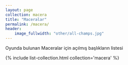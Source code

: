 ```yaml
---
layout: page
collection: macera
title: "Maceralar"
permalink: /macera/
header:
    image_fullwidth: "other/all-champs.jpg"
---
```


Oyunda bulunan Maceralar için açılmış başlıkların listesi

 {% include list-collection.html collection='macera' %}
